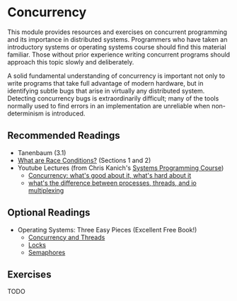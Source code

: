 # Concurrency

This module provides resources and exercises on concurrent programming and its
importance in distributed systems. Programmers who have taken an introductory
systems or operating systems course should find this material familiar. Those
without prior experience writing concurrent programs should approach this topic
slowly and deliberately.

A solid fundamental understanding of concurrency is important not only to write
programs that take full advantage of modern hardware, but in identifying subtle
bugs that arise in virtually any distributed system. Detecting concurrency bugs
is extraordinarily difficult; many of the tools normally used to find errors in
an implementation are unreliable when non-determinism is introduced.

## Recommended Readings

- Tanenbaum (3.1)
- [What are Race Conditions?](https://dl.acm.org/doi/pdf/10.1145/130616.130623) (Sections 1 and 2)
- Youtube Lectures (from Chris Kanich's [Systems Programming Course](https://www.youtube.com/watch?v=TavEuAJ4z9A&list=PLhy9gU5W1fvUND_5mdpbNVHC1WCIaABbP))
    - [Concurrency: what's good about it, what's hard about it](https://www.youtube.com/watch?v=YKGa8NCJhZs&list=PLhy9gU5W1fvUND_5mdpbNVHC1WCIaABbP&index=37)
    - [what's the difference between processes, threads, and io multiplexing](https://www.youtube.com/watch?v=85T_ZaT8EUI&list=PLhy9gU5W1fvUND_5mdpbNVHC1WCIaABbP&index=37)

## Optional Readings

- Operating Systems: Three Easy Pieces (Excellent Free Book!)
    - [Concurrency and Threads](https://pages.cs.wisc.edu/~remzi/OSTEP/threads-intro.pdf)
    - [Locks](https://pages.cs.wisc.edu/~remzi/OSTEP/threads-locks.pdf)
    - [Semaphores](https://pages.cs.wisc.edu/~remzi/OSTEP/threads-bugs.pdf)

## Exercises

TODO

